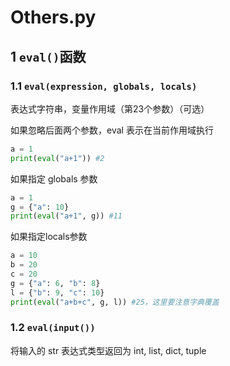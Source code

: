 # Others.py

## 1 `eval()`函数

### 1.1 `eval(expression, globals, locals)`

表达式字符串，变量作用域（第23个参数）（可选）

如果忽略后面两个参数，eval 表示在当前作用域执行

```python
a = 1
print(eval("a+1")) #2
```

如果指定 globals 参数

```python
a = 1
g = {"a": 10}
print(eval("a+1", g)) #11
```

如果指定locals参数

```python
a = 10
b = 20
c = 20
g = {"a": 6, "b": 8}
l = {"b": 9, "c": 10}
print(eval("a+b+c", g, l)) #25，这里要注意字典覆盖
```

### 1.2 `eval(input())`

将输入的 str 表达式类型返回为 int, list, dict, tuple

